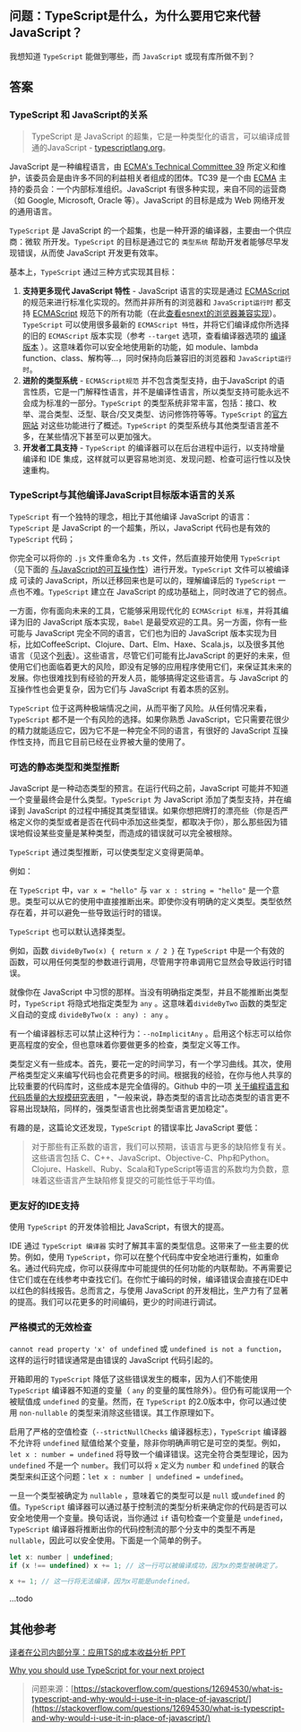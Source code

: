 ## 问题：TypeScript是什么，为什么要用它来代替JavaScript？

我想知道 `TypeScript` 能做到哪些，而 `JavaScript` 或现有库所做不到？

## 答案

### TypeScript 和 JavaScript的关系

> TypeScript 是 JavaScript 的超集，它是一种类型化的语言，可以编译成普通的JavaScript - [typescriptlang.org](https://www.typescriptlang.org/)。

JavaScript 是一种编程语言，由 [ECMA's Technical Committee 39](https://tc39.es/) 所定义和维护，该委员会是由许多不同的利益相关者组成的团体。TC39 是一个由 [ECMA]((https://www.ecma-international.org/)) 主持的委员会：一个内部标准组织。JavaScript 有很多种实现，来自不同的运营商（如 Google, Microsoft, Oracle 等）。JavaScript 的目标是成为 Web 网络开发的通用语言。

`TypeScript` 是 JavaScript 的一个超集，也是一种开源的编译器，主要由一个供应商：微软 所开发。`TypeScript` 的目标是通过它的 `类型系统` 帮助开发者能够尽早发现错误，从而使 JavaScript 开发更有效率。

基本上，`TypeScript` 通过三种方式实现其目标：

1. **支持更多现代 JavaScript 特性** - JavaScript 语言的实现是通过 [ECMAScript](https://en.wikipedia.org/wiki/ECMAScript) 的规范来进行标准化实现的。然而并非所有的浏览器和 `JavaScript运行时` 都支持 [ECMAScript](https://en.wikipedia.org/wiki/ECMAScript) 规范下的所有功能（在此[查看esnext的浏览器兼容实现](https://kangax.github.io/compat-table/esnext/)）。`TypeScript` 可以使用很多最新的 `ECMAScript 特性`，并将它们编译成你所选择的旧的 `ECMAScript` 版本实现（参考 `--target` 选项，查看编译器选项的 [编译版本](https://www.typescriptlang.org/tsconfig/#target) ）。这意味着你可以安全地使用新的功能，如 module、lambda function、class、解构等...，同时保持向后兼容旧的浏览器和 `JavaScript运行时`。
2. **进阶的类型系统** - `ECMAScript规范` 并不包含类型支持，由于JavaScript 的语言性质，它是一门解释性语言，并不是编译性语言，所以类型支持可能永远不会成为标准的一部分。`TypeScript` 的类型系统非常丰富，包括：接口、枚举、混合类型、泛型、联合/交叉类型、访问修饰符等等。`TypeScript` 的[官方网站](https://www.typescriptlang.org/) 对这些功能进行了概述。`TypeScript` 的类型系统与其他类型语言差不多，在某些情况下甚至可以更加强大。
3. **开发者工具支持** - `TypeScript` 的编译器可以在后台进程中运行，以支持增量编译和 IDE 集成，这样就可以更容易地浏览、发现问题、检查可运行性以及快速重构。

### TypeScript与其他编译JavaScript目标版本语言的关系

`TypeScript` 有一个独特的理念，相比于其他编译 JavaScript 的语言：
`TypeScript` 是 JavaScript 的一个超集，所以，JavaScript 代码也是有效的 `TypeScript` 代码；

你完全可以将你的 `.js` 文件重命名为 `.ts` 文件，然后直接开始使用 `TypeScript`（见下面的 [与JavaScript的可互操作性](https://github.com/buynao/stackoverflow-js-top-qa/blob/main/contents/typescript/index.md)）进行开发。`TypeScript` 文件可以被编译成 可读的 JavaScript，所以迁移回来也是可以的，理解编译后的 `TypeScript` 一点也不难。`TypeScript` 建立在 JavaScript 的成功基础上，同时改进了它的弱点。

一方面，你有面向未来的工具，它能够采用现代化的 `ECMAScript 标准`，并将其编译为旧的 JavaScript 版本实现，`Babel` 是最受欢迎的工具。另一方面，你有一些可能与 JavaScript 完全不同的语言，它们也为旧的 JavaScript 版本实现为目标，比如CoffeeScript、Clojure、Dart、Elm、Haxe、Scala.js，以及很多其他语言（见这个[列表](https://github.com/jashkenas/coffeescript/wiki/List-of-languages-that-compile-to-JS)）。这些语言，尽管它们可能有比JavaScript 的更好的未来，但使用它们也面临着更大的风险，即没有足够的应用程序使用它们，来保证其未来的发展。你也很难找到有经验的开发人员，能够搞得定这些语言。与 JavaScript 的互操作性也会更复杂，因为它们与 JavaScript 有着本质的区别。

`TypeScript` 位于这两种极端情况之间，从而平衡了风险。从任何情况来看，`TypeScript` 都不是一个有风险的选择。如果你熟悉 JavaScript，它只需要花很少的精力就能适应它，因为它不是一种完全不同的语言，有很好的 JavaScript 互操作性支持，而且它目前已经在业界被大量的使用了。

### 可选的静态类型和类型推断

JavaScript 是一种动态类型的预言。在运行代码之前，JavaScript 可能并不知道一个变量最终会是什么类型。`TypeScript` 为 JavaScript 添加了类型支持，并在编译到 JavaScript 的过程中捕捉其类型错误。如果你想把牌打的漂亮些（你是否严格定义你的类型或者是否在代码中添加这些类型，都取决于你），那么那些因为错误地假设某些变量是某种类型，而造成的错误就可以完全被根除。

`TypeScript` 通过类型推断，可以使类型定义变得更简单。

例如：

在 `TypeScript` 中，`var x = "hello"` 与 `var x : string = "hello"` 是一个意思。类型可以从它的使用中直接推断出来。即使你没有明确的定义类型。类型依然存在着，并可以避免一些导致运行时的错误。

`TypeScript` 也可以默认选择类型。

例如，函数 `divideByTwo(x) { return x / 2 }` 在 `TypeScript` 中是一个有效的函数，可以用任何类型的参数进行调用，尽管用字符串调用它显然会导致运行时错误。

就像你在 JavaScript 中习惯的那样。当没有明确指定类型，并且不能推断出类型时，`TypeScript` 将隐式地指定类型为 `any` 。这意味着`divideByTwo` 函数的类型定义自动的变成 `divideByTwo(x : any) : any` 。

有一个编译器标志可以禁止这种行为：`--noImplicitAny` 。启用这个标志可以给你更高程度的安全，但也意味着你要做更多的检查，类型定义等工作。

类型定义有一些成本。首先，要花一定的时间学习，有一个学习曲线。其次，使用严格类型定义来编写代码也会花费更多的时间。根据我的经验，在你与他人共享的比较重要的代码库时，这些成本是完全值得的。Github 中的一项 [关于编程语言和代码质量的大规模研究表明](https://cs.uwaterloo.ca/~m2nagapp/courses/CS846/1171/papers/ray_fse14.pdf) ，"一般来说，静态类型的语言比动态类型的语言更不容易出现缺陷，同样的，强类型语言也比弱类型语言更加稳定"。

有趣的是，这篇论文还发现，`TypeScript` 的错误率比 JavaScript 要低：

> 对于那些有正系数的语言，我们可以预期，该语言与更多的缺陷修复有关。这些语言包括 C、C++、JavaScript、Objective-C、Php和Python。
> Clojure、Haskell、Ruby、Scala和TypeScript等语言的系数均为负数，意味着这些语言产生缺陷修复提交的可能性低于平均值。

### 更友好的IDE支持

使用 `TypeScript` 的开发体验相比 JavaScript，有很大的提高。

IDE 通过 `TypeScript 编译器` 实时了解其丰富的类型信息。这带来了一些主要的优势。例如，使用 `TypeScript`，你可以在整个代码库中安全地进行重构，如重命名。通过代码完成，你可以获得库中可能提供的任何功能的内联帮助。不再需要记住它们或在在线参考中查找它们。在你忙于编码的时候，编译错误会直接在IDE中以红色的斜线报告。总而言之，与使用 JavaScript 的开发相比，生产力有了显著的提高。我们可以花更多的时间编码，更少的时间进行调试。

### 严格模式的无效检查

`cannot read property 'x' of undefined` 或 `undefined is not a function`，这样的运行时错误通常是由错误的 JavaScript 代码引起的。

开箱即用的 `TypeScript` 降低了这些错误发生的概率，因为人们不能使用`TypeScript` 编译器不知道的变量（ `any` 的变量的属性除外）。但仍有可能误用一个被赋值成 `undefined` 的变量。然而，在 `TypeScript` 的2.0版本中，你可以通过使用 `non-nullable` 的类型来消除这些错误。其工作原理如下。

启用了严格的空值检查（`--strictNullChecks` 编译器标志），`TypeScript` 编译器不允许将 `undefined` 赋值给某个变量，除非你明确声明它是可空的类型。例如，`let x : number = undefined` 将导致一个编译错误。这完全符合类型理论，因为 `undefined` 不是一个 `number`。我们可以将 `x` 定义为 `number` 和 `undefined` 的联合类型来纠正这个问题：`let x : number | undefined = undefined`。

一旦一个类型被确定为 `nullable` ，意味着它的类型可以是 `null` 或`undefined` 的值。`TypeScript` 编译器可以通过基于控制流的类型分析来确定你的代码是否可以安全地使用一个变量。换句话说，当你通过 `if` 语句检查一个变量是 `undefined`，`TypeScript` 编译器将推断出你的代码控制流的那个分支中的类型不再是 `nullable`，因此可以安全使用。下面是一个简单的例子。

```js
let x: number | undefined;
if (x !== undefined) x += 1; // 这一行可以被编译成功，因为x的类型被确定了。

x += 1; // 这一行将无法编译，因为x可能是undefined。
```

...todo



## 其他参考

[译者在公司内部分享：应用TS的成本收益分析 PPT](https://github.com/buynao/notes/blob/master/typesript/xx%E5%BA%94%E7%94%A8TS%E7%9A%84%E6%88%90%E6%9C%AC%E6%94%B6%E7%9B%8A%E5%88%86%E6%9E%90.pdf)

[Why you should use TypeScript for your next project](https://blog.priceandcost.com/development/why-you-should-use-typescript-for-your-next-project/)

> 问题来源：[https://stackoverflow.com/questions/12694530/what-is-typescript-and-why-would-i-use-it-in-place-of-javascript/](https://stackoverflow.com/questions/12694530/what-is-typescript-and-why-would-i-use-it-in-place-of-javascript/)
